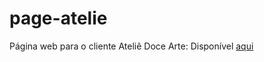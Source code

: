 # page-atelie
Página web para o cliente Ateliê Doce Arte: Disponível [aqui](https://yagobmarques.github.io/page-atelie/)

